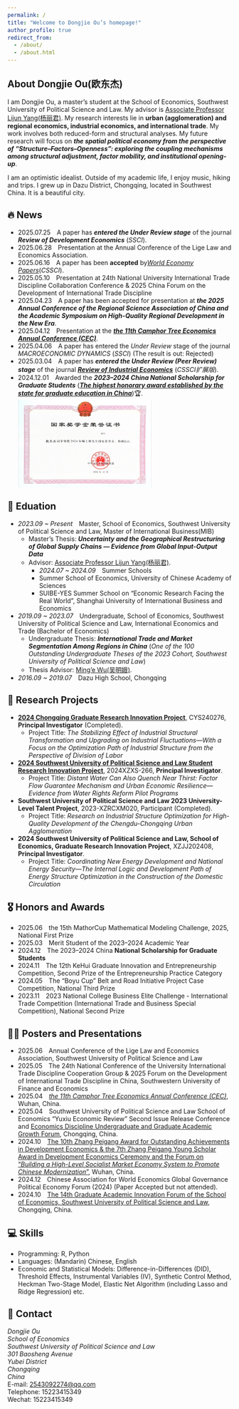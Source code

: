```yaml
---
permalink: /
title: "Welcome to Dongjie Ou’s homepage!"
author_profile: true
redirect_from: 
  - /about/
  - /about.html
---
```


## About Dongjie Ou(欧东杰)
I am Dongjie Ou, a master’s student at the School of Economics, Southwest University of Political Science and Law.  My advisor is [Associate Professor Lijun Yang(杨丽君)](https://es.swupl.edu.cn/szdw/zrjs/ax/x1gjjjymyx/283110.htm). My research interests lie in **urban (agglomeration) and regional economics, industrial economics, and international trade**. My work involves both reduced-form and structural analyses. My future research will focus on **_the spatial political economy from the perspective of “Structure–Factors–Openness”: exploring the coupling mechanisms among structural adjustment, factor mobility, and institutional opening-up_**.

I am an optimistic idealist. Outside of my academic life, I enjoy music, hiking and trips. I grew up in Dazu District, Chongqing, located in Southwest China. It is a beautiful city.

## 🔥 News
- 2025.07.25&emsp;A paper has ***entered the Under Review stage*** of the journal ***Review of Development Economics*** (*SSCI*).
- 2025.06.28&emsp;Presentation at the Annual Conference of the Lige Law and Economics Association.
- 2025.06.16&emsp;A paper has been **accepted** by[*World Economy Papers*](http://sjjjwh.magtech.com.cn/CN/0488-6364/home.shtml)(*CSSCI*).
- 2025.05.10&emsp;Presentation at 24th National University International Trade Discipline Collaboration Conference & 2025 China Forum on the Development of International Trade Discipline
- 2025.04.23&emsp;A paper has been accepted for presentation at ***the 2025 Annual Conference of the Regional Science Association of China and the Academic Symposium on High-Quality Regional Development in the New Era***.
- 2025.04.12&emsp;Presentation at the [***the 11th Camphor Tree Economics Annual Conference (CEC)***](https://mp.weixin.qq.com/s/j_BLWAedV5WkCToqnIyCRQ).
- 2025.04.06&emsp;A paper has entered the *Under Review* stage of the journal *MACROECONOMIC DYNAMICS* (*SSCI*) (The result is out: Rejected)
- 2025.03.04&emsp;A paper has ***entered the Under Review (Peer Review) stage*** of the journal [***Review of Industrial Economics***](https://xdch.cbpt.cnki.net/WKG/WebPublication/index.aspx?mid=xdch) (*CSSCI扩展版*).
- 2024.12.01&emsp;Awarded the ***2023–2024 China National Scholarship for Graduate Students*** ([***The highest honorary award established by the state for graduate education in China***](https://www.gov.cn/fuwu/2014-06/11/content_2698545.htm))🏆.
  <div style="display: flex; align-items: center; gap: 15px;">
    <img src='/images/National Scholarship.png' style='width: 300px; height: auto;'></div>

## 📖 Eduation
- *2023.09 ~ Present*&emsp;Master, School of Economics, Southwest University of Political Science and Law, Master of International Business(MIB)
  - Master’s Thesis: ***Uncertainty and the Geographical Restructuring of Global Supply Chains — Evidence from Global Input-Output Data***
  - Advisor: [Associate Professor Lijun Yang(杨丽君)](https://es.swupl.edu.cn/szdw/zrjs/ax/x1gjjjymyx/283110.htm).
    - *2024.07 ~ 2024.09*&emsp;Summer Schools
    - Summer School of Economics, University of Chinese Academy of Sciences
    - SUIBE-YES Summer School on “Economic Research Facing the Real World”, Shanghai University of International Business and Economics
- *2019.09 ~ 2023.07*&emsp;Undergraduate, School of Economics, Southwest University of Political Science and Law, International Economics and Trade (Bachelor of Economics)
  - Undergraduate Thesis: ***International Trade and Market Segmentation Among Regions in China*** (*One of the 100 Outstanding Undergraduate Theses of the 2023 Cohort, Southwest University of Political Science and Law*)
  - Thesis Advisor: [Ming’e Wu(吴明娥)](https://es.swupl.edu.cn/szdw/zrjs/ax/x1gjjjymyx/283106.htm).
- *2016.09 ~ 2019.07*&emsp;Dazu High School, Chongqing

## 📆 Research Projects
- **[2024 Chongqing Graduate Research Innovation Project](https://yjsy.swupl.edu.cn/ggtz/f19991cf461c4665b20ed73bba533283.html)**, CYS240276, **Principal Investigator** (Completed).
  - Project Title: *The Stabilizing Effect of Industrial Structural Transformation and Upgrading on Industrial Fluctuations—With a Focus on the Optimization Path of Industrial Structure from the Perspective of Division of Labor*
- **[2024 Southwest University of Political Science and Law Student Research Innovation Project](https://kyc.swupl.edu.cn/kyxm/xskyxm/8669eb1ea67147abbc6c737575674c56.htm)**, 2024XZXS-266, **Principal Investigator**.
  - Project Title: *Distant Water Can Also Quench Near Thirst: Factor Flow Guarantee Mechanism and Urban Economic Resilience—Evidence from Water Rights Reform Pilot Programs*
- **Southwest University of Political Science and Law 2023 University-Level Talent Project**, 2023-XZRCXM020, Participant (Completed).
  - Project Title: *Research on Industrial Structure Optimization for High-Quality Development of the Chengdu-Chongqing Urban Agglomeration*
- **2024 Southwest University of Political Science and Law, School of Economics, Graduate Research Innovation Project**, XZJJ202408, **Principal Investigator**.
  - Project Title: *Coordinating New Energy Development and National Energy Security—The Internal Logic and Development Path of Energy Structure Optimization in the Construction of the Domestic Circulation*

## 🎖️ Honors and Awards
- 2025.06&emsp;the 15th MathorCup Mathematical Modeling Challenge, 2025, National First Prize
- 2025.03&emsp;Merit Student of the 2023–2024 Academic Year
- 2024.12&emsp;The 2023–2024 China **National Scholarship for Graduate Students**
- 2024.11&emsp;The 12th KeHui Graduate Innovation and Entrepreneurship Competition, Second Prize of the Entrepreneurship Practice Category
- 2024.05&emsp;The “Boyu Cup” Belt and Road Initiative Project Case Competition, National Third Prize
- 2023.11&emsp;2023 National College Business Elite Challenge - International Trade Competition (International Trade and Business Special Competition), National Second Prize

## 🧑‍🎨 Posters and Presentations
- 2025.06&emsp;Annual Conference of the Lige Law and Economics Association, Southwest University of Political Science and Law
- 2025.05&emsp;The 24th National Conference of the University International Trade Discipline Cooperation Group & 2025 Forum on the Development of International Trade Discipline in China, Southwestern University of Finance and Economics
- 2025.04&emsp;[*the 11th Camphor Tree Economics Annual Conference (CEC)*](https://mp.weixin.qq.com/s/8U7o0N42tT1zeR6OECkGDA), Wuhan, China.
- 2025.04&emsp;Southwest University of Political Science and Law School of Economics “Yuxiu Economic Review” Second Issue Release Conference and [Economics Discipline Undergraduate and Graduate Academic Growth Forum](https://mp.weixin.qq.com/s/rjAJYPOdfNiv8sYkN7FrtQ), Chongqing, China.
- 2024.10&emsp;[The 10th Zhang Peigang Award for Outstanding Achievements in Development Economics & the 7th Zhang Peigang Young Scholar Award in Development Economics Ceremony and the Forum on “*Building a High-Level Socialist Market Economy System to Promote Chinese Modernization*”](http://pkcjjh.hust.edu.cn/info/1068/2780.htm), Wuhan, China.
- 2024.12&emsp;Chinese Association for World Economics Global Governance Political Economy Forum (2024) (Paper Accepted but not attended).
- 2024.10&emsp;[The 14th Graduate Academic Innovation Forum of the School of Economics, Southwest University of Political Science and Law](https://es.swupl.edu.cn/xzjl/5fa34a3e7f324762862565d715fc1e7e.htm), Chongqing, China.

## 💻 Skills
- Programming: R, Python
- Languages: (Mandarin) Chinese, English
- Economic and Statistical Models: Difference-in-Differences (DID), Threshold Effects, Instrumental Variables (IV), Synthetic Control Method, Heckman Two-Stage Model, Elastic Net Algorithm (including Lasso and Ridge Regression) etc.

## 💬 Contact
*Dongjie Ou* <br>
*School of Economics* <br>
*Southwest University of Political Science and Law* <br>
*301 Baosheng Avenue* <br>
*Yubei District* <br>
*Chongqing* <br>
*China* <br>
E-mail: 2543092274@qq.com <br>
Telephone: 15223415349 <br>
Wechat: 15223415349 <br>
